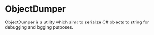 # ObjectDumper
ObjectDumper is a utility which aims to serialize C# objects to string for debugging and logging purposes.
